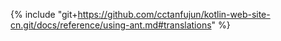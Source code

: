 {% include "git+https://github.com/cctanfujun/kotlin-web-site-cn.git/docs/reference/using-ant.md#translations" %}
